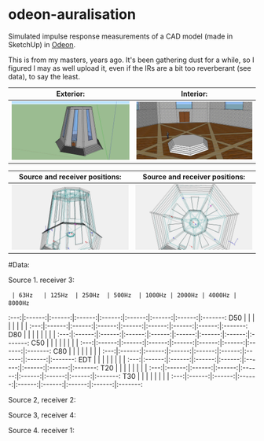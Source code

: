 # odeon-auralisation

Simulated impulse response measurements of a CAD model (made in SketchUp) in [Odeon](https://odeon.dk/).

This is from my masters, years ago. It's been gathering dust for a while, so I figured I may as well upload it, even if the IRs are a bit too reverberant (see data), to say the least.

Exterior:                      | Interior:
:-----------------------------:|:-----------------------------:
![](images/exterior.png)       | ![](images/interior.png)

Source and receiver positions: | Source and receiver positions:
:-----------------------------:|:-----------------------------:
![](images/positions_01.jpg)   | ![](images/positions_02.jpg)

#Data:

Source 1. receiver 3:

     | 63Hz   | 125Hz  | 250Hz  | 500Hz  | 1000Hz | 2000Hz | 4000Hz | 8000Hz
:---:|:------:|:------:|:------:|:------:|:------:|:------:|:------:|:-------:
D50  |        |        |        |        |        |        |        |
:---:|:------:|:------:|:------:|:------:|:------:|:------:|:------:|:-------:
D80  |        |        |        |        |        |        |        |
:---:|:------:|:------:|:------:|:------:|:------:|:------:|:------:|:-------:
C50  |        |        |        |        |        |        |        |
:---:|:------:|:------:|:------:|:------:|:------:|:------:|:------:|:-------:
C80  |        |        |        |        |        |        |        |
:---:|:------:|:------:|:------:|:------:|:------:|:------:|:------:|:-------:
EDT  |        |        |        |        |        |        |        |
:---:|:------:|:------:|:------:|:------:|:------:|:------:|:------:|:-------:
T20  |        |        |        |        |        |        |        |
:---:|:------:|:------:|:------:|:------:|:------:|:------:|:------:|:-------:
T30  |        |        |        |        |        |        |        |
:---:|:------:|:------:|:------:|:------:|:------:|:------:|:------:|:-------:

Source 2, receiver 2:

Source 3, receiver 4:

Source 4. receiver 1:
